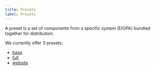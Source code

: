 ```yaml
---
title: Presets
label: Presets
---
```


A preset is a set of components from a specific system (EIOPA) bundled together for distribution.

We currently offer 3 presets:

* [base](https://github.com/ec-europa/eiopa-styleguide/tree/master/src/systems/eiopa/eiopa-preset/eiopa-preset-base)
* [full](https://github.com/eiopa-europa/eiopa-styleguide/tree/master/src/systems/eiopa/eiopa-preset/eiopa-preset-full)
* [website](https://github.com/eiopa-europa/eiopa-styleguide/tree/master/src/systems/eiopa/eiopa-preset/eiopa-preset-website)
